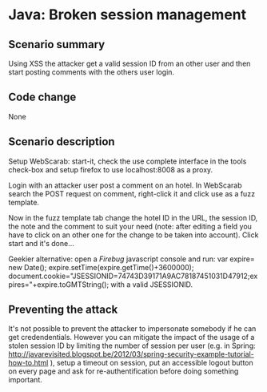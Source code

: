 Java: Broken session management
===============================

Scenario summary
----------------
Using XSS the attacker get a valid session ID from an other user and
then start posting comments with the others user login.

Code change
-----------

None

Scenario description
--------------------

Setup WebScarab: start-it, check the use complete interface in the
tools check-box and setup firefox to use localhost:8008 as a proxy.

Login with an attacker user post a comment on an hotel. In WebScarab
search the POST request on comment, right-click it and click use as a
fuzz template.

Now in the fuzz template tab change the hotel ID in the URL, the
session ID, the note and the comment to suit your need (note: after
editing a field you have to click on an other one for the change to be
taken into account). Click start and it's done...

Geekier alternative: open a *Firebug* javascript console and run:
	var expire= new Date();
	expire.setTime(expire.getTime()+3600000);
	document.cookie="JSESSIONID=74743D39171A9AC78187451031D47912;expires="+expire.toGMTString();
with a valid JSESSIONID.


Preventing the attack
---------------------

It's not possible to prevent the attacker to impersonate somebody if
he can get credendentials. However you can mitigate the impact of the
usage of a stolen session ID by limiting the number of session per
user (e.g. in Spring:
http://javarevisited.blogspot.be/2012/03/spring-security-example-tutorial-how-to.html
), setup a timeout on session, put an accessible logout button on
every page and ask for re-authentification before doing something important.
